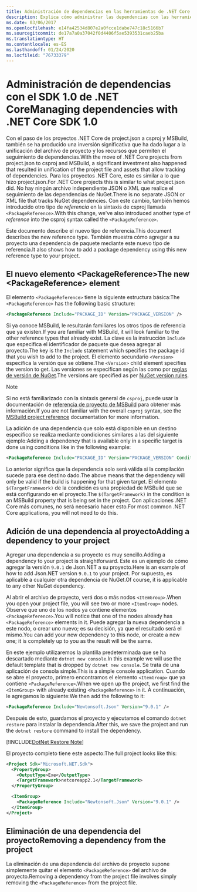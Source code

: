 ```yaml
---
title: Administración de dependencias en las herramientas de .NET Core
description: Explica cómo administrar las dependencias con las herramientas de .NET Core.
ms.date: 03/06/2017
ms.openlocfilehash: e14fa42534d807e2a0fcce1dabe747c18c5166b7
ms.sourcegitcommit: de17a7a0a37042f0d4406f5ae5393531caeb25ba
ms.translationtype: HT
ms.contentlocale: es-ES
ms.lasthandoff: 01/24/2020
ms.locfileid: "76733379"
---
```

# <a name="managing-dependencies-with-net-core-sdk-10"></a><span data-ttu-id="c6cd1-103">Administración de dependencias con el SDK 1.0 de .NET Core</span><span class="sxs-lookup"><span data-stu-id="c6cd1-103">Managing dependencies with .NET Core SDK 1.0</span></span>

<span data-ttu-id="c6cd1-104">Con el paso de los proyectos .NET Core de project.json a csproj y MSBuild, también se ha producido una inversión significativa que ha dado lugar a la unificación del archivo de proyecto y los recursos que permiten el seguimiento de dependencias.</span><span class="sxs-lookup"><span data-stu-id="c6cd1-104">With the move of .NET Core projects from project.json to csproj and MSBuild, a significant investment also happened that resulted in unification of the project file and assets that allow tracking of dependencies.</span></span> <span data-ttu-id="c6cd1-105">Para los proyectos .NET Core, esto es similar a lo que hizo project.json.</span><span class="sxs-lookup"><span data-stu-id="c6cd1-105">For .NET Core projects this is similar to what project.json did.</span></span> <span data-ttu-id="c6cd1-106">No hay ningún archivo independiente JSON o XML que realice el seguimiento de las dependencias de NuGet.</span><span class="sxs-lookup"><span data-stu-id="c6cd1-106">There is no separate JSON or XML file that tracks NuGet dependencies.</span></span> <span data-ttu-id="c6cd1-107">Con este cambio, también hemos introducido otro tipo de *referencia* en la sintaxis de csproj llamada `<PackageReference>`.</span><span class="sxs-lookup"><span data-stu-id="c6cd1-107">With this change, we've also introduced another type of *reference* into the csproj syntax called the `<PackageReference>`.</span></span> 

<span data-ttu-id="c6cd1-108">Este documento describe el nuevo tipo de referencia.</span><span class="sxs-lookup"><span data-stu-id="c6cd1-108">This document describes the new reference type.</span></span> <span data-ttu-id="c6cd1-109">También muestra cómo agregar a su proyecto una dependencia de paquete mediante este nuevo tipo de referencia.</span><span class="sxs-lookup"><span data-stu-id="c6cd1-109">It also shows how to add a package dependency using this new reference type to your project.</span></span> 

## <a name="the-new-packagereference-element"></a><span data-ttu-id="c6cd1-110">El nuevo elemento \<PackageReference></span><span class="sxs-lookup"><span data-stu-id="c6cd1-110">The new \<PackageReference> element</span></span>
<span data-ttu-id="c6cd1-111">El elemento `<PackageReference>` tiene la siguiente estructura básica:</span><span class="sxs-lookup"><span data-stu-id="c6cd1-111">The `<PackageReference>` has the following basic structure:</span></span>

```xml
<PackageReference Include="PACKAGE_ID" Version="PACKAGE_VERSION" />
```

<span data-ttu-id="c6cd1-112">Si ya conoce MSBuild, le resultarán familiares los otros tipos de referencia que ya existen.</span><span class="sxs-lookup"><span data-stu-id="c6cd1-112">If you are familiar with MSBuild, it will look familiar to the other reference types that already exist.</span></span> <span data-ttu-id="c6cd1-113">La clave es la instrucción `Include` que especifica el identificador de paquete que desea agregar al proyecto.</span><span class="sxs-lookup"><span data-stu-id="c6cd1-113">The key is the `Include` statement which specifies the package id that you wish to add to the project.</span></span> <span data-ttu-id="c6cd1-114">El elemento secundario `<Version>` especifica la versión que se obtiene.</span><span class="sxs-lookup"><span data-stu-id="c6cd1-114">The `<Version>` child element specifies the version to get.</span></span> <span data-ttu-id="c6cd1-115">Las versiones se especifican según las como por [reglas de versión de NuGet](/nuget/create-packages/dependency-versions#version-ranges).</span><span class="sxs-lookup"><span data-stu-id="c6cd1-115">The versions are specified as per [NuGet version rules](/nuget/create-packages/dependency-versions#version-ranges).</span></span>

> [!NOTE]
> <span data-ttu-id="c6cd1-116">Si no está familiarizado con la sintaxis general de `csproj`, puede usar la documentación de [referencia de proyecto de MSBuild](/visualstudio/msbuild/msbuild-project-file-schema-reference) para obtener más información.</span><span class="sxs-lookup"><span data-stu-id="c6cd1-116">If you are not familiar with the overall `csproj` syntax, see the [MSBuild project reference](/visualstudio/msbuild/msbuild-project-file-schema-reference) documentation for more information.</span></span>  

<span data-ttu-id="c6cd1-117">La adición de una dependencia que solo está disponible en un destino específico se realiza mediante condiciones similares a las del siguiente ejemplo:</span><span class="sxs-lookup"><span data-stu-id="c6cd1-117">Adding a dependency that is available only in a specific target is done using conditions like in the following example:</span></span>

```xml
<PackageReference Include="PACKAGE_ID" Version="PACKAGE_VERSION" Condition="'$(TargetFramework)' == 'netcoreapp2.1'" />
```

<span data-ttu-id="c6cd1-118">Lo anterior significa que la dependencia solo será válida si la compilación sucede para ese destino dado.</span><span class="sxs-lookup"><span data-stu-id="c6cd1-118">The above means that the dependency will only be valid if the build is happening for that given target.</span></span> <span data-ttu-id="c6cd1-119">El elemento `$(TargetFramework)` de la condición es una propiedad de MSBuild que se está configurando en el proyecto.</span><span class="sxs-lookup"><span data-stu-id="c6cd1-119">The `$(TargetFramework)` in the condition is an MSBuild property that is being set in the project.</span></span> <span data-ttu-id="c6cd1-120">Con aplicaciones .NET Core más comunes, no será necesario hacer esto.</span><span class="sxs-lookup"><span data-stu-id="c6cd1-120">For most common .NET Core applications, you will not need to do this.</span></span> 

## <a name="adding-a-dependency-to-your-project"></a><span data-ttu-id="c6cd1-121">Adición de una dependencia al proyecto</span><span class="sxs-lookup"><span data-stu-id="c6cd1-121">Adding a dependency to your project</span></span>
<span data-ttu-id="c6cd1-122">Agregar una dependencia a su proyecto es muy sencillo.</span><span class="sxs-lookup"><span data-stu-id="c6cd1-122">Adding a dependency to your project is straightforward.</span></span> <span data-ttu-id="c6cd1-123">Este es un ejemplo de cómo agregar la versión `9.0.1` de Json.NET a su proyecto.</span><span class="sxs-lookup"><span data-stu-id="c6cd1-123">Here is an example of how to add Json.NET version `9.0.1` to your project.</span></span> <span data-ttu-id="c6cd1-124">Por supuesto, es aplicable a cualquier otra dependencia de NuGet.</span><span class="sxs-lookup"><span data-stu-id="c6cd1-124">Of course, it is applicable to any other NuGet dependency.</span></span> 

<span data-ttu-id="c6cd1-125">Al abrir el archivo de proyecto, verá dos o más nodos `<ItemGroup>`.</span><span class="sxs-lookup"><span data-stu-id="c6cd1-125">When you open your project file, you will see two or more `<ItemGroup>` nodes.</span></span> <span data-ttu-id="c6cd1-126">Observe que uno de los nodos ya contiene elementos `<PackageReference>`.</span><span class="sxs-lookup"><span data-stu-id="c6cd1-126">You will notice that one of the nodes already has `<PackageReference>` elements in it.</span></span> <span data-ttu-id="c6cd1-127">Puede agregar la nueva dependencia a este nodo, o crear uno nuevo; es su decisión, ya que el resultado será el mismo.</span><span class="sxs-lookup"><span data-stu-id="c6cd1-127">You can add your new dependency to this node, or create a new one; it is completely up to you as the result will be the same.</span></span> 

<span data-ttu-id="c6cd1-128">En este ejemplo utilizaremos la plantilla predeterminada que se ha descartado mediante `dotnet new console`.</span><span class="sxs-lookup"><span data-stu-id="c6cd1-128">In this example we will use the default template that is dropped by `dotnet new console`.</span></span> <span data-ttu-id="c6cd1-129">Se trata de una aplicación de consola simple.</span><span class="sxs-lookup"><span data-stu-id="c6cd1-129">This is a simple console application.</span></span> <span data-ttu-id="c6cd1-130">Cuando se abre el proyecto, primero encontramos el elemento `<ItemGroup>` que ya contiene `<PackageReference>`.</span><span class="sxs-lookup"><span data-stu-id="c6cd1-130">When we open up the project, we first find the `<ItemGroup>` with already existing `<PackageReference>` in it.</span></span> <span data-ttu-id="c6cd1-131">A continuación, le agregamos lo siguiente:</span><span class="sxs-lookup"><span data-stu-id="c6cd1-131">We then add the following to it:</span></span>

```xml
<PackageReference Include="Newtonsoft.Json" Version="9.0.1" />
```

<span data-ttu-id="c6cd1-132">Después de esto, guardamos el proyecto y ejecutamos el comando `dotnet restore` para instalar la dependencia.</span><span class="sxs-lookup"><span data-stu-id="c6cd1-132">After this, we save the project and run the `dotnet restore` command to install the dependency.</span></span> 

[!INCLUDE[DotNet Restore Note](~/includes/dotnet-restore-note.md)]

<span data-ttu-id="c6cd1-133">El proyecto completo tiene este aspecto:</span><span class="sxs-lookup"><span data-stu-id="c6cd1-133">The full project looks like this:</span></span>

```xml
<Project Sdk="Microsoft.NET.Sdk">
  <PropertyGroup>
    <OutputType>Exe</OutputType>
    <TargetFramework>netcoreapp2.1</TargetFramework>
  </PropertyGroup>

  <ItemGroup>
    <PackageReference Include="Newtonsoft.Json" Version="9.0.1" />
  </ItemGroup>
</Project>
```

## <a name="removing-a-dependency-from-the-project"></a><span data-ttu-id="c6cd1-134">Eliminación de una dependencia del proyecto</span><span class="sxs-lookup"><span data-stu-id="c6cd1-134">Removing a dependency from the project</span></span>
<span data-ttu-id="c6cd1-135">La eliminación de una dependencia del archivo de proyecto supone simplemente quitar el elemento `<PackageReference>` del archivo de proyecto.</span><span class="sxs-lookup"><span data-stu-id="c6cd1-135">Removing a dependency from the project file involves simply removing the `<PackageReference>` from the project file.</span></span>
